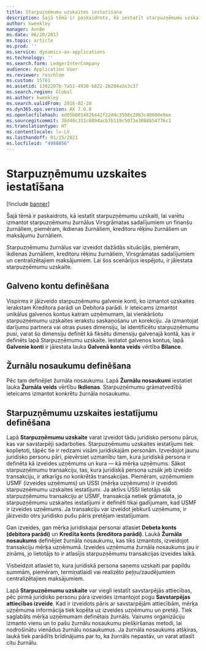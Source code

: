 ```yaml
---
title: Starpuzņēmumu uzskaites iestatīšana
description: Šajā tēmā ir paskaidrots, kā iestatīt starpuzņēmumu uzskaiti, lai varētu izmantot starpuzņēmumu žurnālus Virsgrāmatas sadalījumiem un finanšu žurnāliem, piemēram, ikdienas žurnāliem, kreditoru rēķinu žurnāliem un maksājumu žurnāliem.
author: kweekley
manager: AnnBe
ms.date: 06/20/2017
ms.topic: article
ms.prod: ''
ms.service: dynamics-ax-applications
ms.technology: ''
ms.search.form: LedgerInterCompany
audience: Application User
ms.reviewer: roschlom
ms.custom: 15761
ms.assetid: 1362297b-7a51-4930-b822-2b204a2e3c37
ms.search.region: Global
ms.author: kweekley
ms.search.validFrom: 2016-02-28
ms.dyn365.ops.version: AX 7.0.0
ms.openlocfilehash: ed05b0814826442f22d4c3508c28b3c48080e8ee
ms.sourcegitcommit: 38d40c331c8894acb7b119c5073e3088b54776c1
ms.translationtype: HT
ms.contentlocale: lv-LV
ms.lasthandoff: 01/15/2021
ms.locfileid: "4988856"
---
```

# <a name="intercompany-accounting-setup"></a>Starpuzņēmumu uzskaites iestatīšana

[!include [banner](../includes/banner.md)]

Šajā tēmā ir paskaidrots, kā iestatīt starpuzņēmumu uzskaiti, lai varētu izmantot starpuzņēmumu žurnālus Virsgrāmatas sadalījumiem un finanšu žurnāliem, piemēram, ikdienas žurnāliem, kreditoru rēķinu žurnāliem un maksājumu žurnāliem.

Starpuzņēmumu žurnālus var izveidot dažādās situācijās, piemēram, ikdienas žurnāliem, kreditoru rēķinu žurnāliem, Virsgrāmatas sadalījumiem un centralizētajiem maksājumiem. Lai šos scenārijus iespējotu, ir jāiestata starpuzņēmumu uzskaite.

## <a name="define-main-accounts"></a>Galveno kontu definēšana
Vispirms ir jāizveido starpuzņēmumu galvenie konti, ko izmantot uzskaites ierakstam Kreditora parādi un Debitora parādi. Ir ieteicams izmantot unikālus galvenos kontus katram uzņēmumam, lai vienkāršotu starpuzņēmumu uzskaites ierakstu saskaņošanu un korekciju. Ja izmantojat darījumu partnera vai otras puses dimensiju, lai identificētu starpuzņēmumu pusi, varat šo dimensiju definēt kā fiksētu dimensiju galvenajā kontā, kas ir definēts lapā Starpuzņēmumu uzskaite. Iestatot galvenos kontus, lapā **Galvenie konti** ir jāiestata lauka **Galvenā konta veids** vērtība **Bilance**.

## <a name="define-journal-names"></a>Žurnālu nosaukumu definēšana
Pēc tam definējiet žurnāla nosaukumu. Lapā **Žurnālu nosaukumi** iestatiet lauka **Žurnāla veids** vērtību **Ikdienas**. Starpuzņēmumu grāmatvedībā ieteicams izmantot konkrētu žurnāla nosaukumu.

## <a name="define-intercompany-accounting-setup"></a>Starpuzņēmumu uzskaites iestatījumu definēšana
Lapā **Starpuzņēmumu uzskaite** varat izveidot tādu juridisko personu pārus, kas var savstarpēji sadarboties. Starpuzņēmumu uzskaites iestatījumi tiek koplietoti, tāpēc tie ir redzami visām juridiskajām personām. Izveidojot jaunu juridisko personu pāri, pievērsiet uzmanību tam, kura juridiskā persona ir definēta kā izveides uzņēmums un kura — kā mērķa uzņēmums. Sākot starpuzņēmumu transakciju, tas, kura juridiskā persona uzsāk jeb izveido transakciju, ir atkarīgs no konkrētās transakcijas. Piemēram, uzņēmumiem USMF (izveides uzņēmums) un USSI (mērķa uzņēmums) ir izveidoti starpuzņēmumu uzskaites iestatījumi. Ja aktīvs USSI lietotājs sāk starpuzņēmumu transakciju ar USMF, transakcija netiek grāmatota, jo starpuzņēmumu uzskaites iestatījumi ir definēti tikai gadījumam, kad USMF ir izveides uzņēmums. Ja transakciju var izveidot jebkurš uzņēmums, ir jāizveido otrs juridisko pušu pāris pretējam iestatījumam. 

Gan izveides, gan mērķa juridiskajai personai atlasiet **Debeta konts (debitora parādi)** un **Kredīta konts (kreditora parādi)**. Laukā **Žurnāla nosaukums** definējiet žurnāla nosaukumu, kas tiks izmantots, izveidojot transakciju mērķa uzņēmumā. Izveides uzņēmuma žurnāla nosaukums jau ir zināms, jo lietotājs to ir atlasījis starpuzņēmumu transakcijas izveides laikā. 

Visbeidzot atlasiet to, kura juridiskā persona saņems uzskaiti par papildu summām, piemēram, termiņatlaidi vai realizēto peļņu/zaudējumiem centralizētajiem maksājumiem. 

Lapā **Starpuzņēmumu uzskaite** var viegli iestatīt savstarpējās attiecības, pēc pirmā juridisko personu pāra izveides izmantojot pogu **Savstarpējas attiecības izveide**. Kad ir izveidots pāris ar savstarpējām attiecībām, mērķa uzņēmuma informācija tiek kopēta uz izveides uzņēmumu un pretēji. Tiek saglabāts mērķa uzņēmumam definētais žurnāls. Vairums organizāciju izmanto vienu un to pašu žurnālu nosaukumu piešķiršanas metodi, lai nodrošinātu vienādus žurnālu nosaukumus. Ja žurnāla nosaukums atšķiras, laukā tiek parādīts brīdinājums par to, ka žurnāls nepastāv, un varat atlasīt citu žurnālu.



